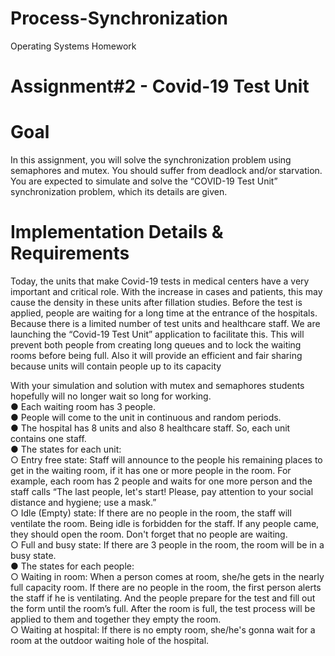 # Process-Synchronization
Operating Systems Homework

# Assignment#2 - Covid-19 Test Unit

# Goal
In this assignment, you will solve the synchronization problem using semaphores and mutex. You
should suffer from deadlock and/or starvation. You are expected to simulate and solve the
“COVID-19 Test Unit” synchronization problem, which its details are given.

# Implementation Details & Requirements
Today, the units that make Covid-19 tests in medical centers have a very important and critical role.
With the increase in cases and patients, this may cause the density in these units after fillation studies.
Before the test is applied, people are waiting for a long time at the entrance of the hospitals. Because
there is a limited number of test units and healthcare staff. We are launching the “Covid-19 Test Unit”
application to facilitate this. This will prevent both people from creating long queues and to lock the
waiting rooms before being full. Also it will provide an efficient and fair sharing because units will
contain people up to its capacity<br>

With your simulation and solution with mutex and semaphores students hopefully will no longer wait
so long for working.<br>
● Each waiting room has 3 people.<br>
● People will come to the unit in continuous and random periods.<br>
● The hospital has 8 units and also 8 healthcare staff. So, each unit contains one staff.<br>
● The states for each unit:<br>
&#9;○ Entry free state: Staff will announce to the people his remaining places to get in the
&#9;waiting room, if it has one or more people in the room. For example, each room has 2
&#9;people and waits for one more person and the staff calls “The last people, let's start!
&#9;Please, pay attention to your social distance and hygiene; use a mask.”<br>
&#9;○ Idle (Empty) state: If there are no people in the room, the staff will ventilate the room.
&#9;Being idle is forbidden for the staff. If any people came, they should open the room.
&#9;Don't forget that no people are waiting.<br>
&#9;○ Full and busy state: If there are 3 people in the room, the room will be in a busy state.<br>
● The states for each people:<br>
&#9;○ Waiting in room: When a person comes at room, she/he gets in the nearly full
&#9;capacity room. If there are no people in the room, the first person alerts the staff if he
&#9;is ventilating. And the people prepare for the test and fill out the form until the
&#9;room’s full. After the room is full, the test process will be applied to them and
&#9;together they empty the room.<br>
&#9;○ Waiting at hospital: If there is no empty room, she/he's gonna wait for a room at the
&#9;outdoor waiting hole of the hospital.
